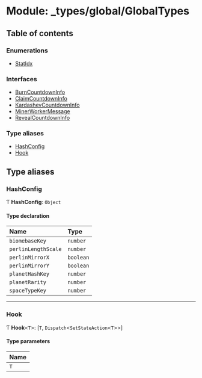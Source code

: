 # Module: \_types/global/GlobalTypes

## Table of contents

### Enumerations

- [StatIdx](../enums/types_global_GlobalTypes.StatIdx.md)

### Interfaces

- [BurnCountdownInfo](../interfaces/types_global_GlobalTypes.BurnCountdownInfo.md)
- [ClaimCountdownInfo](../interfaces/types_global_GlobalTypes.ClaimCountdownInfo.md)
- [KardashevCountdownInfo](../interfaces/types_global_GlobalTypes.KardashevCountdownInfo.md)
- [MinerWorkerMessage](../interfaces/types_global_GlobalTypes.MinerWorkerMessage.md)
- [RevealCountdownInfo](../interfaces/types_global_GlobalTypes.RevealCountdownInfo.md)

### Type aliases

- [HashConfig](types_global_GlobalTypes.md#hashconfig)
- [Hook](types_global_GlobalTypes.md#hook)

## Type aliases

### HashConfig

Ƭ **HashConfig**: `Object`

#### Type declaration

| Name                | Type      |
| :------------------ | :-------- |
| `biomebaseKey`      | `number`  |
| `perlinLengthScale` | `number`  |
| `perlinMirrorX`     | `boolean` |
| `perlinMirrorY`     | `boolean` |
| `planetHashKey`     | `number`  |
| `planetRarity`      | `number`  |
| `spaceTypeKey`      | `number`  |

---

### Hook

Ƭ **Hook**<`T`\>: [`T`, `Dispatch`<`SetStateAction`<`T`\>\>]

#### Type parameters

| Name |
| :--- |
| `T`  |
